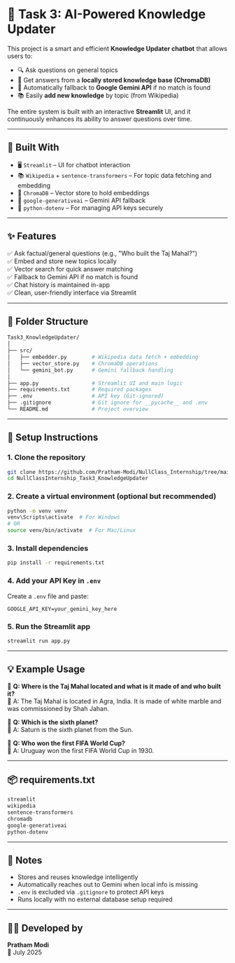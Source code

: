 # 🧠 Task 3: AI-Powered Knowledge Updater

This project is a smart and efficient **Knowledge Updater chatbot** that allows users to:

- 🔍 Ask questions on general topics  
- 🧠 Get answers from a **locally stored knowledge base (ChromaDB)**  
- 💬 Automatically fallback to **Google Gemini API** if no match is found  
- 📚 Easily **add new knowledge** by topic (from Wikipedia)

The entire system is built with an interactive **Streamlit** UI, and it continuously enhances its ability to answer questions over time.

---

## 🚀 Built With

- 🖥️ `Streamlit` – UI for chatbot interaction  
- 📚 `Wikipedia` + `sentence-transformers` – For topic data fetching and embedding  
- 🧠 `ChromaDB` – Vector store to hold embeddings  
- 🤖 `google-generativeai` – Gemini API fallback  
- 🔐 `python-dotenv` – For managing API keys securely

---

## ✨ Features

✅ Ask factual/general questions (e.g., "Who built the Taj Mahal?")  
✅ Embed and store new topics locally  
✅ Vector search for quick answer matching  
✅ Fallback to Gemini API if no match is found  
✅ Chat history is maintained in-app  
✅ Clean, user-friendly interface via Streamlit

---

## 🧱 Folder Structure

```bash
Task3_KnowledgeUpdater/
│
├── src/
│   ├── embedder.py        # Wikipedia data fetch + embedding
│   ├── vector_store.py    # ChromaDB operations
│   └── gemini_bot.py      # Gemini fallback handling
│
├── app.py                 # Streamlit UI and main logic
├── requirements.txt       # Required packages
├── .env                   # API key (Git-ignored)
├── .gitignore             # Git ignore for __pycache__ and .env
└── README.md              # Project overview
```

---

## 🔧 Setup Instructions

### 1. Clone the repository

```bash
git clone https://github.com/Pratham-Modi/NullClass_Internship/tree/main/Task3_KnowledgeUpdater
cd NullClassInternship_Task3_KnowledgeUpdater
```

### 2. Create a virtual environment (optional but recommended)

```bash
python -m venv venv
venv\Scripts\activate  # For Windows
# OR
source venv/bin/activate  # For Mac/Linux
```

### 3. Install dependencies

```bash
pip install -r requirements.txt
```

### 4. Add your API Key in `.env`

Create a `.env` file and paste:

```env
GOOGLE_API_KEY=your_gemini_key_here
```

### 5. Run the Streamlit app

```bash
streamlit run app.py
```

---

## 💡 Example Usage

💬 **Q: Where is the Taj Mahal located and what is it made of and who built it?**  
📖 A: The Taj Mahal is located in Agra, India. It is made of white marble and was commissioned by Shah Jahan.

💬 **Q: Which is the sixth planet?**  
📖 A: Saturn is the sixth planet from the Sun.

💬 **Q: Who won the first FIFA World Cup?**  
📖 A: Uruguay won the first FIFA World Cup in 1930.

---

## 📦 requirements.txt

```bash
streamlit
wikipedia
sentence-transformers
chromadb
google-generativeai
python-dotenv
```

---

## 📌 Notes

- Stores and reuses knowledge intelligently  
- Automatically reaches out to Gemini when local info is missing  
- `.env` is excluded via `.gitignore` to protect API keys  
- Runs locally with no external database setup required

---

## 👨‍💻 Developed by

**Pratham Modi**  
📅 July 2025
